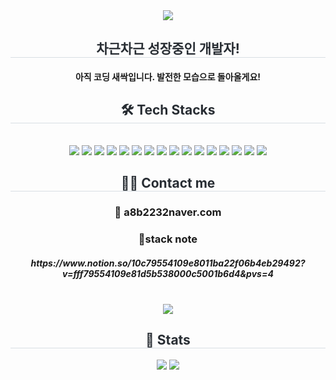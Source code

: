 <div align="center">
    <img src="https://capsule-render.vercel.app/api?type=cylinder&color=0:c1d7e2,100:f2e4a6&height=180&text=MY%20CODING%20NOTE&animation=fadeIn&fontColor=000000&fontSize=60" />
</div>

<div align="center">
    <h2 style="border-bottom: 1px solid #d8dee4; color: #282d33;">차근차근 성장중인 개발자!</h2>
    <h4>아직 코딩 새싹입니다. 발전한 모습으로 돌아올게요!<h4>
</div>

<div align="center">
    <h2 style="border-bottom: 1px solid #d8dee4; color: #282d33;">🛠️ Tech Stacks</h2>
      <br>
    <div style="margin: 0 auto; text-align: center;">
        <img src="https://img.shields.io/badge/Apache Tomcat-F8DC75?style=for-the-badge&logo=Apache Tomcat&logoColor=white">
        <img src="https://img.shields.io/badge/Github-181717?style=for-the-badge&logo=Github&logoColor=white">
        <img src="https://img.shields.io/badge/HTML5-E34F26?style=for-the-badge&logo=HTML5&logoColor=white">
        <img src="https://img.shields.io/badge/jQuery-0769AD?style=for-the-badge&logo=jQuery&logoColor=white">
        <img src="https://img.shields.io/badge/java-007396?style=for-the-badge&logo=java&logoColor=white"/>
        <img src="https://img.shields.io/badge/Javascript-F7DF1E?style=for-the-badge&logo=Javascript&logoColor=white">
        <img src="https://img.shields.io/badge/MariaDB-003545?style=for-the-badge&logo=MariaDB&logoColor=white">
        <img src="https://img.shields.io/badge/MySQL-4479A1?style=for-the-badge&logo=MySQL&logoColor=white">
        <img src="https://img.shields.io/badge/Spring-6DB33F?style=for-the-badge&logo=Spring&logoColor=white">
        <img src="https://img.shields.io/badge/Oracle-F80000?style=for-the-badge&logo=Oracle&logoColor=white">
        <img src="https://img.shields.io/badge/Bootstrap-563D7C?style=for-the-badge&logo=Bootstrap&logoColor=white">
        <img src="https://img.shields.io/badge/Eclipse-2C2255?style=for-the-badge&logo=Eclipse%20IDE&logoColor=white">
        <img src="https://img.shields.io/badge/Linux-FCC624?style=for-the-badge&logo=Linux&logoColor=white">
        <img src="https://img.shields.io/badge/GCP-4285F4?style=for-the-badge&logo=Google%20Cloud&logoColor=white">
        <img src="https://img.shields.io/badge/CSS3-1572B6?style=for-the-badge&logo=CSS3&logoColor=white"/>
        <img src="https://img.shields.io/badge/Git-F05032?style=for-the-badge&logo=Git&logoColor=white"/>
        
</div>

<div align="center">
    <h2 style="border-bottom: 1px solid #d8dee4; color: #282d33;">🧑‍💻 Contact me</h2>
    <h3>📧 a8b2232naver.com</h3>
    <h3>📒stack note 
        <h5>https://www.notion.so/10c79554109e8011ba22f06b4eb29492?v=fff79554109e81d5b538000c5001b6d4&pvs=4 </h5>
   <br>
    <div align="center">
        <a href="https://hits.seeyoufarm.com">
            <img src="https://hits.seeyoufarm.com/api/count/incr/badge.svg?url=https%3A%2F%2Fgithub.com%2Fyoooomiii%2F&count_bg=%23000000&title_bg=%23000000&icon=github.svg&icon_color=%23FFFFFF&title=GitHub&edge_flat=false"/>
        </a>
    </div>
</div>

<div align="center">
    <h2 style="border-bottom: 1px solid #d8dee4; color: #282d33;">🏅 Stats</h2>
    <div align="center">
        <img src="https://github-readme-stats.vercel.app/api?username=yoooomiii&bg_color=180,c2e4ef,00000000&title_color=000000&text_color=000000"/>
        <img src="https://github-readme-stats.vercel.app/api/top-langs/?username=yoooomiii&layout=compact&bg_color=180,c2e4ef,00000000&title_color=000000&text_color=000000"/>
    </div>
</div>


